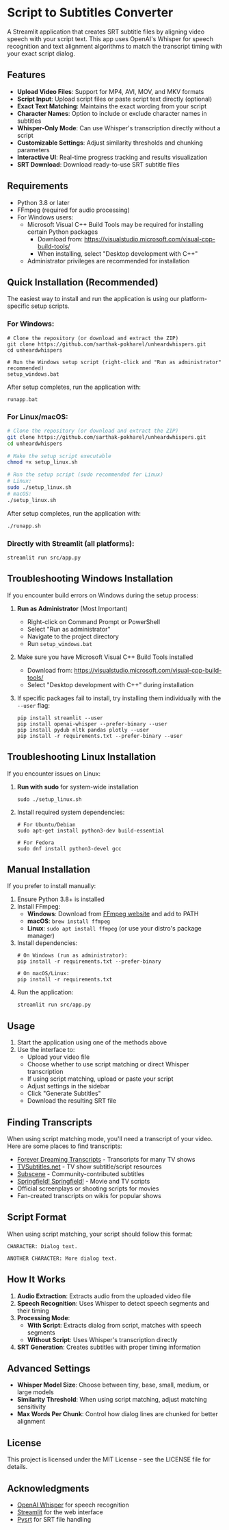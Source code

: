 # Script to Subtitles Converter

A Streamlit application that creates SRT subtitle files by aligning video speech with your script text. This app uses OpenAI's Whisper for speech recognition and text alignment algorithms to match the transcript timing with your exact script dialog.

## Features

- **Upload Video Files**: Support for MP4, AVI, MOV, and MKV formats
- **Script Input**: Upload script files or paste script text directly (optional)
- **Exact Text Matching**: Maintains the exact wording from your script
- **Character Names**: Option to include or exclude character names in subtitles
- **Whisper-Only Mode**: Can use Whisper's transcription directly without a script
- **Customizable Settings**: Adjust similarity thresholds and chunking parameters
- **Interactive UI**: Real-time progress tracking and results visualization
- **SRT Download**: Download ready-to-use SRT subtitle files

## Requirements

- Python 3.8 or later
- FFmpeg (required for audio processing)
- For Windows users: 
  - Microsoft Visual C++ Build Tools may be required for installing certain Python packages
    - Download from: https://visualstudio.microsoft.com/visual-cpp-build-tools/
    - When installing, select "Desktop development with C++"
  - Administrator privileges are recommended for installation

## Quick Installation (Recommended)

The easiest way to install and run the application is using our platform-specific setup scripts.

### For Windows:

```
# Clone the repository (or download and extract the ZIP)
git clone https://github.com/sarthak-pokharel/unheardwhispers.git
cd unheardwhispers

# Run the Windows setup script (right-click and "Run as administrator" recommended)
setup_windows.bat
```

After setup completes, run the application with:
```
runapp.bat
```

### For Linux/macOS:

```bash
# Clone the repository (or download and extract the ZIP)
git clone https://github.com/sarthak-pokharel/unheardwhispers.git
cd unheardwhispers

# Make the setup script executable
chmod +x setup_linux.sh

# Run the setup script (sudo recommended for Linux)
# Linux:
sudo ./setup_linux.sh
# macOS:
./setup_linux.sh
```

After setup completes, run the application with:
```bash
./runapp.sh
```

### Directly with Streamlit (all platforms):
```
streamlit run src/app.py
```

## Troubleshooting Windows Installation

If you encounter build errors on Windows during the setup process:

1. **Run as Administrator** (Most Important)
   - Right-click on Command Prompt or PowerShell
   - Select "Run as administrator"
   - Navigate to the project directory
   - Run `setup_windows.bat`

2. Make sure you have Microsoft Visual C++ Build Tools installed
   - Download from: https://visualstudio.microsoft.com/visual-cpp-build-tools/
   - Select "Desktop development with C++" during installation
   
3. If specific packages fail to install, try installing them individually with the `--user` flag:
   ```
   pip install streamlit --user
   pip install openai-whisper --prefer-binary --user
   pip install pydub nltk pandas plotly --user
   pip install -r requirements.txt --prefer-binary --user
   ```

## Troubleshooting Linux Installation

If you encounter issues on Linux:

1. **Run with sudo** for system-wide installation
   ```
   sudo ./setup_linux.sh
   ```

2. Install required system dependencies:
   ```
   # For Ubuntu/Debian
   sudo apt-get install python3-dev build-essential
   
   # For Fedora
   sudo dnf install python3-devel gcc
   ```

## Manual Installation

If you prefer to install manually:

1. Ensure Python 3.8+ is installed
2. Install FFmpeg:
   - **Windows**: Download from [FFmpeg website](https://ffmpeg.org/download.html) and add to PATH
   - **macOS**: `brew install ffmpeg`
   - **Linux**: `sudo apt install ffmpeg` (or use your distro's package manager)
3. Install dependencies:
   ```
   # On Windows (run as administrator):
   pip install -r requirements.txt --prefer-binary
   
   # On macOS/Linux:
   pip install -r requirements.txt
   ```
4. Run the application:
   ```
   streamlit run src/app.py
   ```

## Usage

1. Start the application using one of the methods above
2. Use the interface to:
   - Upload your video file
   - Choose whether to use script matching or direct Whisper transcription
   - If using script matching, upload or paste your script
   - Adjust settings in the sidebar
   - Click "Generate Subtitles"
   - Download the resulting SRT file

## Finding Transcripts

When using script matching mode, you'll need a transcript of your video. Here are some places to find transcripts:

- [Forever Dreaming Transcripts](http://transcripts.foreverdreaming.org/) - Transcripts for many TV shows
- [TVSubtitles.net](http://www.tvsubtitles.net/) - TV show subtitle/script resources
- [Subscene](https://subscene.com/) - Community-contributed subtitles
- [Springfield! Springfield!](https://www.springfieldspringfield.co.uk/) - Movie and TV scripts
- Official screenplays or shooting scripts for movies
- Fan-created transcripts on wikis for popular shows

## Script Format

When using script matching, your script should follow this format:

```
CHARACTER: Dialog text.

ANOTHER CHARACTER: More dialog text.
```

## How It Works

1. **Audio Extraction**: Extracts audio from the uploaded video file
2. **Speech Recognition**: Uses Whisper to detect speech segments and their timing
3. **Processing Mode**:
   - **With Script**: Extracts dialog from script, matches with speech segments
   - **Without Script**: Uses Whisper's transcription directly
4. **SRT Generation**: Creates subtitles with proper timing information

## Advanced Settings

- **Whisper Model Size**: Choose between tiny, base, small, medium, or large models
- **Similarity Threshold**: When using script matching, adjust matching sensitivity
- **Max Words Per Chunk**: Control how dialog lines are chunked for better alignment

## License

This project is licensed under the MIT License - see the LICENSE file for details.

## Acknowledgments

- [OpenAI Whisper](https://github.com/openai/whisper) for speech recognition
- [Streamlit](https://streamlit.io/) for the web interface
- [Pysrt](https://github.com/byroot/pysrt) for SRT file handling 
